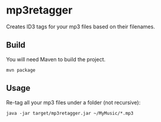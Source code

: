 mp3retagger
===========

Creates ID3 tags for your mp3 files based on their filenames.

## Build
You will need Maven to build the project.

    mvn package

## Usage

Re-tag all your mp3 files under a folder (not recursive):

    java -jar target/mp3retagger.jar ~/MyMusic/*.mp3

